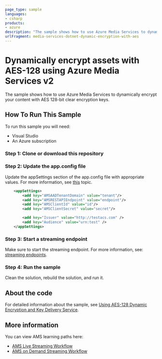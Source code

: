 ```yaml
---
page_type: sample
languages:
- csharp
products:
- azure
description: "The sample shows how to use Azure Media Services to dynamically encrypt your content with AES 128-bit clear encryption keys."
urlFragment: media-services-dotnet-dynamic-encryption-with-aes
---
```


# Dynamically encrypt assets with AES-128 using Azure Media Services v2

The sample shows how to use Azure Media Services to dynamically encrypt your content with AES 128-bit clear encryption keys. 

## How To Run This Sample

To run this sample you will need:

- Visual Studio 
- An Azure subscription

### Step 1:  Clone or download this repository

### Step 2: Update the app.config file

Update the appSettings section of the app.config file with appropriate values. For more information, see [this](https://docs.microsoft.com/azure/media-services/media-services-use-aad-auth-to-access-ams-api) topic.

```xml
	<appSettings>
		<add key="AMSAADTenantDomain" value="tenant"/>
		<add key="AMSRESTAPIEndpoint" value="endpoint"/>
		<add key="AMSClientId" value="id"/>
		<add key="AMSClientSecret" value="secret"/>

		<add key="Issuer" value="http://testacs.com" />
		<add key="Audience" value="urn:test" />
	</appSettings>
```

### Step 3: Start a streaming endpoint

Make sure to start the streaming endpoint. For more information, see: [streaming endpoints](https://docs.microsoft.com/azure/media-services/media-services-portal-manage-streaming-endpoints).

### Step 4:  Run the sample

Clean the solution, rebuild the solution, and run it. 

## About the code

For detailed information about the sample, see [Using AES-128 Dynamic Encryption and Key Delivery Service](https://azure.microsoft.com/documentation/articles/media-services-protect-with-aes128/).

## More information

You can view AMS learning paths here:

- [AMS Live Streaming Workflow](http://azure.microsoft.com/documentation/learning-paths/media-services-streaming-live/)
- [AMS on Demand Streaming Workflow](http://azure.microsoft.com/documentation/learning-paths/media-services-streaming-on-demand/)

